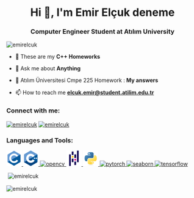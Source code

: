 <h1 align="center">Hi 👋, I'm Emir Elçuk deneme</h1>
<h3 align="center">Computer Engineer Student at Atılım University</h3>

<p align="left"> <img src="https://komarev.com/ghpvc/?username=emirelcuk&label=Profile%20views&color=0e75b6&style=flat" alt="emirelcuk" /> </p>

- 🔭 These are my **C++ Homeworks**

- 💬 Ask me about **Anything**
- 💬 Atılım Üniversitesi Cmpe 225 Homework : **My answers**

- 📫 How to reach me **elcuk.emir@student.atilim.edu.tr**

<h3 align="left">Connect with me:</h3>
<p align="left">
<a href="https://linkedin.com/in/emirelcuk" target="blank"><img align="center" src="https://raw.githubusercontent.com/rahuldkjain/github-profile-readme-generator/master/src/images/icons/Social/linked-in-alt.svg" alt="emirelcuk" height="30" width="40" /></a>
<a href="https://instagram.com/emirelcuk" target="blank"><img align="center" src="https://raw.githubusercontent.com/rahuldkjain/github-profile-readme-generator/master/src/images/icons/Social/instagram.svg" alt="emirelcuk" height="30" width="40" /></a>
</p>

<h3 align="left">Languages and Tools:</h3>
<p align="left"> <a href="https://www.cprogramming.com/" target="_blank" rel="noreferrer"> <img src="https://raw.githubusercontent.com/devicons/devicon/master/icons/c/c-original.svg" alt="c" width="40" height="40"/> </a> <a href="https://www.w3schools.com/cpp/" target="_blank" rel="noreferrer"> <img src="https://raw.githubusercontent.com/devicons/devicon/master/icons/cplusplus/cplusplus-original.svg" alt="cplusplus" width="40" height="40"/> </a> <a href="https://opencv.org/" target="_blank" rel="noreferrer"> <img src="https://www.vectorlogo.zone/logos/opencv/opencv-icon.svg" alt="opencv" width="40" height="40"/> </a> <a href="https://pandas.pydata.org/" target="_blank" rel="noreferrer"> <img src="https://raw.githubusercontent.com/devicons/devicon/2ae2a900d2f041da66e950e4d48052658d850630/icons/pandas/pandas-original.svg" alt="pandas" width="40" height="40"/> </a> <a href="https://www.python.org" target="_blank" rel="noreferrer"> <img src="https://raw.githubusercontent.com/devicons/devicon/master/icons/python/python-original.svg" alt="python" width="40" height="40"/> </a> <a href="https://pytorch.org/" target="_blank" rel="noreferrer"> <img src="https://www.vectorlogo.zone/logos/pytorch/pytorch-icon.svg" alt="pytorch" width="40" height="40"/> </a> <a href="https://seaborn.pydata.org/" target="_blank" rel="noreferrer"> <img src="https://seaborn.pydata.org/_images/logo-mark-lightbg.svg" alt="seaborn" width="40" height="40"/> </a> <a href="https://www.tensorflow.org" target="_blank" rel="noreferrer"> <img src="https://www.vectorlogo.zone/logos/tensorflow/tensorflow-icon.svg" alt="tensorflow" width="40" height="40"/> </a> </p>

<p>&nbsp;<img align="center" src="https://github-readme-stats.vercel.app/api?username=emirelcuk&show_icons=true&locale=en" alt="emirelcuk" /></p>

<p><img align="center" src="https://github-readme-streak-stats.herokuapp.com/?user=emirelcuk&" alt="emirelcuk" /></p>

